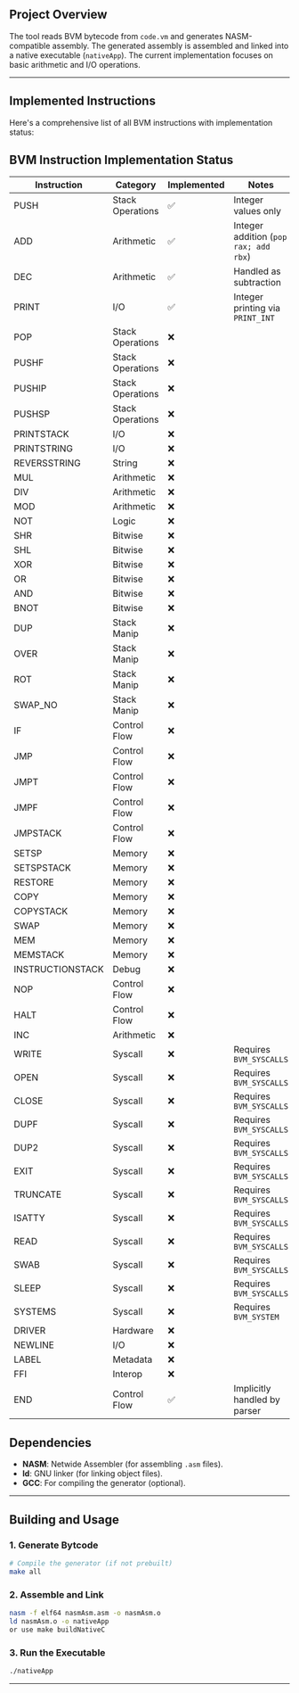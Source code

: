 
## Project Overview

The tool reads BVM bytecode from `code.vm` and generates NASM-compatible assembly. The generated assembly is assembled and linked into a native executable (`nativeApp`). The current implementation focuses on basic arithmetic and I/O operations.

---

## Implemented Instructions
Here's a comprehensive list of all BVM instructions with implementation status:


## BVM Instruction Implementation Status

| Instruction        | Category         | Implemented | Notes                                  |
|--------------------|------------------|-------------|----------------------------------------|
| PUSH               | Stack Operations | ✅           | Integer values only                    |
| ADD                | Arithmetic       | ✅           | Integer addition (`pop rax; add rbx`)  |
| DEC                | Arithmetic       | ✅           | Handled as subtraction                 |
| PRINT              | I/O              | ✅           | Integer printing via `PRINT_INT`        |
| POP                | Stack Operations | ❌           |                                        |
| PUSHF              | Stack Operations | ❌           |                                        |
| PUSHIP             | Stack Operations | ❌           |                                        |
| PUSHSP             | Stack Operations | ❌           |                                        |
| PRINTSTACK         | I/O              | ❌           |                                        |
| PRINTSTRING        | I/O              | ❌           |                                        |
| REVERSSTRING       | String           | ❌           |                                        |
| MUL                | Arithmetic       | ❌           |                                        |
| DIV                | Arithmetic       | ❌           |                                        |
| MOD                | Arithmetic       | ❌           |                                        |
| NOT                | Logic            | ❌           |                                        |
| SHR                | Bitwise          | ❌           |                                        |
| SHL                | Bitwise          | ❌           |                                        |
| XOR                | Bitwise          | ❌           |                                        |
| OR                 | Bitwise          | ❌           |                                        |
| AND                | Bitwise          | ❌           |                                        |
| BNOT               | Bitwise          | ❌           |                                        |
| DUP                | Stack Manip      | ❌           |                                        |
| OVER               | Stack Manip      | ❌           |                                        |
| ROT                | Stack Manip      | ❌           |                                        |
| SWAP_NO            | Stack Manip      | ❌           |                                        |
| IF                 | Control Flow     | ❌           |                                        |
| JMP                | Control Flow     | ❌           |                                        |
| JMPT               | Control Flow     | ❌           |                                        |
| JMPF               | Control Flow     | ❌           |                                        |
| JMPSTACK           | Control Flow     | ❌           |                                        |
| SETSP              | Memory           | ❌           |                                        |
| SETSPSTACK         | Memory           | ❌           |                                        |
| RESTORE            | Memory           | ❌           |                                        |
| COPY               | Memory           | ❌           |                                        |
| COPYSTACK          | Memory           | ❌           |                                        |
| SWAP               | Memory           | ❌           |                                        |
| MEM                | Memory           | ❌           |                                        |
| MEMSTACK           | Memory           | ❌           |                                        |
| INSTRUCTIONSTACK   | Debug            | ❌           |                                        |
| NOP                | Control Flow     | ❌           |                                        |
| HALT               | Control Flow     | ❌           |                                        |
| INC                | Arithmetic       | ❌           |                                        |
| WRITE              | Syscall          | ❌           | Requires `BVM_SYSCALLS`                |
| OPEN               | Syscall          | ❌           | Requires `BVM_SYSCALLS`                |
| CLOSE              | Syscall          | ❌           | Requires `BVM_SYSCALLS`                |
| DUPF               | Syscall          | ❌           | Requires `BVM_SYSCALLS`                |
| DUP2               | Syscall          | ❌           | Requires `BVM_SYSCALLS`                |
| EXIT               | Syscall          | ❌           | Requires `BVM_SYSCALLS`                |
| TRUNCATE           | Syscall          | ❌           | Requires `BVM_SYSCALLS`                |
| ISATTY             | Syscall          | ❌           | Requires `BVM_SYSCALLS`                |
| READ               | Syscall          | ❌           | Requires `BVM_SYSCALLS`                |
| SWAB               | Syscall          | ❌           | Requires `BVM_SYSCALLS`                |
| SLEEP              | Syscall          | ❌           | Requires `BVM_SYSCALLS`                |
| SYSTEMS            | Syscall          | ❌           | Requires `BVM_SYSTEM`                  |
| DRIVER             | Hardware         | ❌           |                                        |
| NEWLINE            | I/O              | ❌           |                                        |
| LABEL              | Metadata         | ❌           |                                        |
| FFI                | Interop          | ❌           |                                        |
| END                | Control Flow     | ✅           | Implicitly handled by parser           |


## Dependencies

- **NASM**: Netwide Assembler (for assembling `.asm` files).
- **ld**: GNU linker (for linking object files).
- **GCC**: For compiling the generator (optional).

---

## Building and Usage

### 1. Generate Bytcode
```bash
# Compile the generator (if not prebuilt)
make all

```

### 2. Assemble and Link
```bash
nasm -f elf64 nasmAsm.asm -o nasmAsm.o
ld nasmAsm.o -o nativeApp
or use make buildNativeC
```

### 3. Run the Executable
```bash
./nativeApp
```

---


